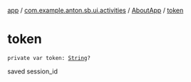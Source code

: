 [app](../../index.md) / [com.example.anton.sb.ui.activities](../index.md) / [AboutApp](index.md) / [token](./token.md)

# token

`private var token: `[`String`](https://kotlinlang.org/api/latest/jvm/stdlib/kotlin/-string/index.html)`?`

saved session_id

